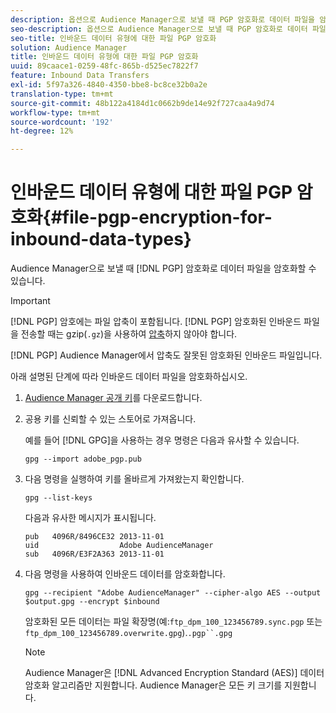 ```yaml
---
description: 옵션으로 Audience Manager으로 보낼 때 PGP 암호화로 데이터 파일을 암호화할 수 있습니다.
seo-description: 옵션으로 Audience Manager으로 보낼 때 PGP 암호화로 데이터 파일을 암호화할 수 있습니다.
seo-title: 인바운드 데이터 유형에 대한 파일 PGP 암호화
solution: Audience Manager
title: 인바운드 데이터 유형에 대한 파일 PGP 암호화
uuid: 89caace1-0259-48fc-865b-d525ec7822f7
feature: Inbound Data Transfers
exl-id: 5f97a326-4840-4350-bbe8-bc8ce32b0a2e
translation-type: tm+mt
source-git-commit: 48b122a4184d1c0662b9de14e92f727caa4a9d74
workflow-type: tm+mt
source-wordcount: '192'
ht-degree: 12%

---
```


# 인바운드 데이터 유형에 대한 파일 PGP 암호화{#file-pgp-encryption-for-inbound-data-types}

Audience Manager으로 보낼 때 [!DNL PGP] 암호화로 데이터 파일을 암호화할 수 있습니다.

<!-- c_encryption.xml -->

>[!IMPORTANT]
>
>[!DNL PGP] 암호에는 파일 압축이 포함됩니다. [!DNL PGP] 암호화된 인바운드 파일을 전송할 때는 gzip(`.gz`)을 사용하여 [압축](../../../integration/sending-audience-data/batch-data-transfer-explained/inbound-file-compression.md)하지 않아야 합니다.
>
>[!DNL PGP] Audience Manager에서 압축도  [](../../../integration/sending-audience-data/batch-data-transfer-explained/inbound-file-compression.md) 잘못된 암호화된 인바운드 파일입니다.

아래 설명된 단계에 따라 인바운드 데이터 파일을 암호화하십시오.

1. [Audience Manager 공개 키](./assets/adobe_pgp.pub)를 다운로드합니다.
2. 공용 키를 신뢰할 수 있는 스토어로 가져옵니다.

   예를 들어 [!DNL GPG]을 사용하는 경우 명령은 다음과 유사할 수 있습니다.

   `gpg --import adobe_pgp.pub`

3. 다음 명령을 실행하여 키를 올바르게 가져왔는지 확인합니다.

   `gpg --list-keys`

   다음과 유사한 메시지가 표시됩니다.

   ```
   pub   4096R/8496CE32 2013-11-01
   uid                  Adobe AudienceManager
   sub   4096R/E3F2A363 2013-11-01
   ```

4. 다음 명령을 사용하여 인바운드 데이터를 암호화합니다.

   `gpg --recipient "Adobe AudienceManager" --cipher-algo AES --output $output.gpg --encrypt $inbound`

   암호화된 모든 데이터는 파일 확장명(예:`ftp_dpm_100_123456789.sync.pgp` 또는 `ftp_dpm_100_123456789.overwrite.gpg`).`.pgp``.gpg`

   >[!NOTE]
   >
   >Audience Manager은 [!DNL Advanced Encryption Standard (AES)] 데이터 암호화 알고리즘만 지원합니다. Audience Manager은 모든 키 크기를 지원합니다.
